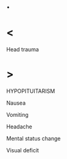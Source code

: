 # .

# <

Head trauma

# >

HYPOPITUITARISM

Nausea

Vomiting

Headache

Mental status change

Visual deficit
